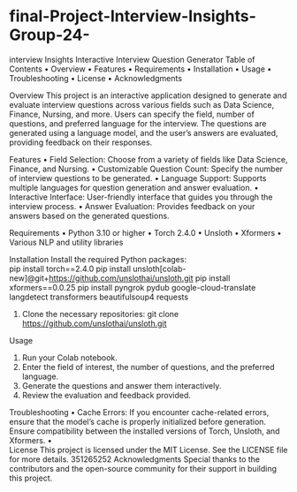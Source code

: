 # final-Project-Interview-Insights-Group-24-
interview Insights
                                         Interactive Interview Question Generator
Table of Contents
•	Overview
•	Features
•	Requirements
•	Installation
•	Usage
•	Troubleshooting
•	License
•	Acknowledgments



Overview
This project is an interactive application designed to generate and evaluate interview questions across various fields such as Data Science, Finance, Nursing, and more. Users can specify the field, number of questions, and preferred language for the interview. The questions are generated using a language model, and the user’s answers are evaluated, providing feedback on their responses.

Features
•	Field Selection: Choose from a variety of fields like Data Science, Finance, and Nursing.
•	Customizable Question Count: Specify the number of interview questions to be generated.
•	Language Support: Supports multiple languages for question generation and answer evaluation.
•	Interactive Interface: User-friendly interface that guides you through the interview process.
•	Answer Evaluation: Provides feedback on your answers based on the generated questions.

Requirements
•	Python 3.10 or higher
•	Torch 2.4.0
•	Unsloth 
•	Xformers
•	Various NLP and utility libraries

Installation
Install the required Python packages:\
pip install torch==2.4.0
pip install unsloth[colab-new]@git+https://github.com/unslothai/unsloth.git
pip install xformers==0.0.25
pip install pyngrok pydub google-cloud-translate langdetect transformers beautifulsoup4 requests

1.	Clone the necessary repositories:
git clone https://github.com/unslothai/unsloth.git


Usage
1.	Run your Colab notebook.
2.	Enter the field of interest, the number of questions, and the preferred language.
3.	Generate the questions and answer them interactively.
4.	Review the evaluation and feedback provided.

Troubleshooting
•	Cache Errors: If you encounter cache-related errors, ensure that the model’s cache is properly initialized before generation. Ensure compatibility between the installed versions of Torch, Unsloth, and Xformers.
•	
License
This project is licensed under the MIT License. See the LICENSE file for more details.
351265252
Acknowledgments
Special thanks to the contributors and the open-source community for their support in building this project.

